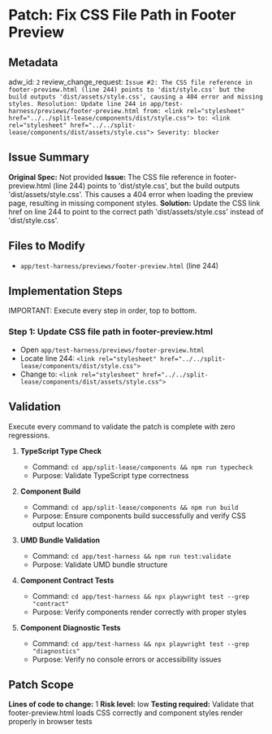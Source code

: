 # Patch: Fix CSS File Path in Footer Preview

## Metadata
adw_id: `2`
review_change_request: `Issue #2: The CSS file reference in footer-preview.html (line 244) points to 'dist/style.css' but the build outputs 'dist/assets/style.css', causing a 404 error and missing styles. Resolution: Update line 244 in app/test-harness/previews/footer-preview.html from: <link rel="stylesheet" href="../../split-lease/components/dist/style.css"> to: <link rel="stylesheet" href="../../split-lease/components/dist/assets/style.css"> Severity: blocker`

## Issue Summary
**Original Spec:** Not provided
**Issue:** The CSS file reference in footer-preview.html (line 244) points to 'dist/style.css', but the build outputs 'dist/assets/style.css'. This causes a 404 error when loading the preview page, resulting in missing component styles.
**Solution:** Update the CSS link href on line 244 to point to the correct path 'dist/assets/style.css' instead of 'dist/style.css'.

## Files to Modify
- `app/test-harness/previews/footer-preview.html` (line 244)

## Implementation Steps
IMPORTANT: Execute every step in order, top to bottom.

### Step 1: Update CSS file path in footer-preview.html
- Open `app/test-harness/previews/footer-preview.html`
- Locate line 244: `<link rel="stylesheet" href="../../split-lease/components/dist/style.css">`
- Change to: `<link rel="stylesheet" href="../../split-lease/components/dist/assets/style.css">`

## Validation
Execute every command to validate the patch is complete with zero regressions.

1. **TypeScript Type Check**
   - Command: `cd app/split-lease/components && npm run typecheck`
   - Purpose: Validate TypeScript type correctness

2. **Component Build**
   - Command: `cd app/split-lease/components && npm run build`
   - Purpose: Ensure components build successfully and verify CSS output location

3. **UMD Bundle Validation**
   - Command: `cd app/test-harness && npm run test:validate`
   - Purpose: Validate UMD bundle structure

4. **Component Contract Tests**
   - Command: `cd app/test-harness && npx playwright test --grep "contract"`
   - Purpose: Verify components render correctly with proper styles

5. **Component Diagnostic Tests**
   - Command: `cd app/test-harness && npx playwright test --grep "diagnostics"`
   - Purpose: Verify no console errors or accessibility issues

## Patch Scope
**Lines of code to change:** 1
**Risk level:** low
**Testing required:** Validate that footer-preview.html loads CSS correctly and component styles render properly in browser tests
